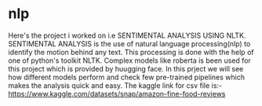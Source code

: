 # nlp
Here's the project i worked on i.e SENTIMENTAL ANALYSIS USING NLTK.
SENTIMENTAL ANALYSIS is the use of natural language processing(nlp) to identify the motion behind any text.
This processing is done with the help of one of python's toolkit NLTK.
Complex models like roberta is been used for this project which is provided by huugging face.
In this prject we will see how different models perform and check few pre-trained pipelines which makes the analysis quick and easy.
The kaggle link for csv file is:-
https://www.kaggle.com/datasets/snap/amazon-fine-food-reviews
